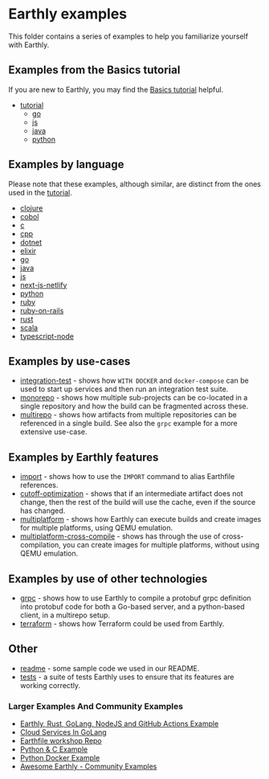# Earthly examples

This folder contains a series of examples to help you familiarize yourself with Earthly.

<!-- NOTE: If you change this, please also change docs/examples/examples.md -->

## Examples from the Basics tutorial

If you are new to Earthly, you may find the [Basics tutorial](https://docs.earthly.dev/basics) helpful.

<!-- vale HouseStyle.Spelling = NO -->
* [tutorial](./tutorial)
    * [go](./tutorial/go)
    * [js](./tutorial/js)
    * [java](./tutorial/java)
    * [python](./tutorial/python)
<!-- vale HouseStyle.Spelling = YES -->

## Examples by language

Please note that these examples, although similar, are distinct from the ones used in the [tutorial](./tutorial).

<!-- vale HouseStyle.Spelling = NO -->
* [clojure](./clojure)
* [cobol](./cobol)
* [c](./c)
* [cpp](./cpp)
* [dotnet](./dotnet)
* [elixir](./elixir)
* [go](./go)
* [java](./java)
* [js](./js)
* [next-js-netlify](./next-js-netlify)
* [python](./python)
* [ruby](./ruby)
* [ruby-on-rails](./ruby-on-rails)
* [rust](./rust)
* [scala](./scala)
* [typescript-node](./typescript-node)
<!-- vale HouseStyle.Spelling = YES -->

## Examples by use-cases

* [integration-test](./integration-test) - shows how `WITH DOCKER` and `docker-compose` can be used to start up services and then run an integration test suite.
* [monorepo](./monorepo) - shows how multiple sub-projects can be co-located in a single repository and how the build can be fragmented across these.
* [multirepo](./multirepo) - shows how artifacts from multiple repositories can be referenced in a single build. See also the `grpc` example for a more extensive use-case.

## Examples by Earthly features

* [import](./import) - shows how to use the `IMPORT` command to alias Earthfile references.
* [cutoff-optimization](./cutoff-optimization) - shows that if an intermediate artifact does not change, then the rest of the build will use the cache, even if the source has changed.
* [multiplatform](./multiplatform) - shows how Earthly can execute builds and create images for multiple platforms, using QEMU emulation.
* [multiplatform-cross-compile](./multiplatform-cross-compile) - shows has through the use of cross-compilation, you can create images for multiple platforms, without using QEMU emulation.

## Examples by use of other technologies

* [grpc](./grpc) - shows how to use Earthly to compile a protobuf grpc definition into protobuf code for both a Go-based server, and a python-based client, in a multirepo setup.
* [terraform](./terraform) - shows how Terraform could be used from Earthly.

## Other

* [readme](./readme) - some sample code we used in our README.
* [tests](./tests) - a suite of tests Earthly uses to ensure that its features are working correctly.

### Larger Examples And Community Examples

* [Earthly, Rust, GoLang, NodeJS and GitHub Actions Example](https://github.com/earthly/earthly-vs-gha)
* [Cloud Services In GoLang](https://github.com/earthly/cloud-services-example)
* [Earthfile workshop Repo](https://github.com/earthly/workshop-2023-09-18)
* [Python & C Example](https://github.com/earthly/pymerge)
* [Python Docker Example](https://github.com/earthly/build-transpose/blob/main/Earthfile)
* [Awesome Earthly - Community Examples](https://github.com/earthly/awesome-earthly)
